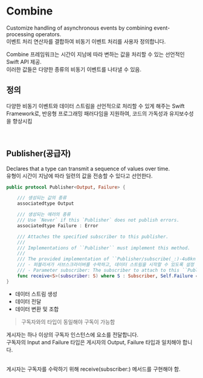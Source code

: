 # Combine

Customize handling of asynchronous events by combining event-processing operators.<br>
이벤트 처리 연산자를 결합하여 비동기 이벤트 처리를 사용자 정의합니다.

Combine 프레임워크는 시간이 지남에 따라 변하는 값을 처리할 수 있는 선언적인 Swift API 제공. <br>
이러한 값들은 다양한 종류의 비동기 이벤트를 나타낼 수 있음.


## 정의
다양한 비동기 이벤트와 데이터 스트림을 선언적으로 처리할 수 있게 해주는 Swift Framework로, 반응형 프로그래밍 패러다임을 지원하여, 코드의 가독성과 유지보수성을 향상시킴

<br>

## Publisher(공급자)
Declares that a type can transmit a sequence of values over time. <br>
유형이 시간이 지남에 따라 일련의 값을 전송할 수 있다고 선언한다.
```Swift
public protocol Publisher<Output, Failure> {

    /// 생성되는 값의 종류
    associatedtype Output

    /// 생성되는 에러의 종류
    /// Use `Never` if this `Publisher` does not publish errors.
    associatedtype Failure : Error

    /// Attaches the specified subscriber to this publisher.
    ///
    /// Implementations of ``Publisher`` must implement this method.
    ///
    /// The provided implementation of ``Publisher/subscribe(_:)-4u8kn``calls this method.
    /// - 퍼블리셔가 서브스크라이버를 수락하고, 데이터 스트림을 시작할 수 있도록 설정
    /// - Parameter subscriber: The subscriber to attach to this ``Publisher``, after which it can receive values.
    func receive<S>(subscriber: S) where S : Subscriber, Self.Failure == S.Failure, Self.Output == S.Input
}
```

- 데이터 스트림 생성
- 데이터 전달
- 데이터 변환 및 조합

> 구독자와의 타입이 동일해야 구독이 가능함

게시자는 하나 이상의 구독자 인스턴스에 요소를 전달합니다.<br>
구독자의 Input and Failure 타입은 게시자의 Output, Failure 타입과 일치해야 합니다.

<br>
게시자는 구독자를 수락하기 위해 receive(subscriber:) 메서드를 구현해야 함.





